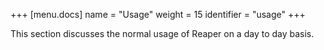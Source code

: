 +++
[menu.docs]
name = "Usage"
weight = 15
identifier = "usage"
+++

This section discusses the normal usage of Reaper on a day to day basis.


